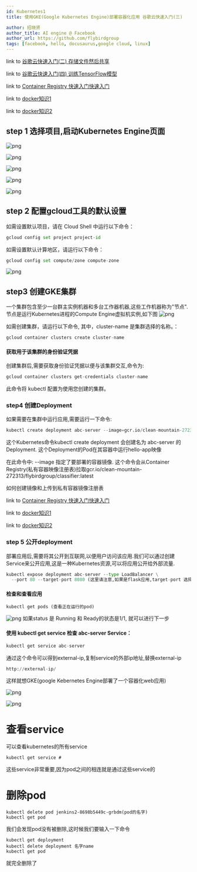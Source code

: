 ```yaml
---
id: Kubernetes1
title: 使用GKE(Google Kubernetes Engine)部署容器化应用 谷歌云快速入门(三)

author: 招晓贤
author_title: AI engine @ Facebook
author_url: https://github.com/flybirdgroup
tags: [facebook, hello, docusaurus,google cloud, linux]
---
```


link to [谷歌云快速入门(二) 存储文件然后共享](GoogleCloudStorage)

link to [谷歌云快速入门(四) 训练TensorFlow模型](TensorFlow)

link to [Container Registry 快速入门快速入门](docker)

link to [docker知识1](dockerhub)

link to [docker知识2](dockerhub_2)

## step 1 选择项目,启动Kubernetes Engine页面
![png](../img/kubernetes/1_create_project.png)
<!--truncate-->
![png](../img/kubernetes/2_create_API.png)

![png](../img/kubernetes/3_Kubernetes.png)

![png](../img/kubernetes/4_activate_API.png)


![png](../img/kubernetes/5_kubernetes.png)


## step 2 配置gcloud工具的默认设置
如需设置默认项目，请在 Cloud Shell 中运行以下命令：
```python
gcloud config set project project-id
```
如需设置默认计算地区，请运行以下命令：
```python
gcloud config set compute/zone compute-zone
```
![png](../img/kubernetes/2.png)

## step3 创建GKE集群
一个集群包含至少一台群主实例机器和多台工作器机器,这些工作机器称为"节点".节点是运行Kubernetes进程的Compute Engine虚拟机实例,如下图
![png](../img/kubernetes/10_cluster.png)

如需创建集群，请运行以下命令, 其中，cluster-name 是集群选择的名称。：
```python
gcloud container clusters create cluster-name
```

#### 获取用于该集群的身份验证凭据
创建集群后,需要获取身份验证凭据以便与该集群交互,命令为:
```python
gcloud container clusters get-credentials cluster-name
```
此命令将 kubectl 配置为使用您创建的集群。

### step4 创建Deployment

如果需要在集群中运行应用,需要运行一下命令:
```python
kubectl create deployment abc-server --image=gcr.io/clean-mountain-272313/flybirdgroup/classifier:latest
```
这个Kubernetes命令kubectl create deployment 会创建名为 abc-server 的 Deployment. 这个Deployment的Pod在其容器中运行hello-app映像

在此命令中:
--image 指定了要部署的容器镜像. 这个命令会从Container Registry(私有容器映像注册表)拉取gcr.io/clean-mountain-272313/flybirdgroup/classifier:latest

如何创建镜像和上传到私有容器镜像注册表

link to [Container Registry 快速入门快速入门](docker)

link to [docker知识1](dockerhub)

link to [docker知识2](dockerhub_2)

### step 5 公开deployment

部署应用后,需要将其公开到互联网,以便用户访问该应用.我们可以通过创建Service来公开应用,这是一种Kubernetes资源,可以将应用公开给外部流量.
```python
kubectl expose deployment abc-server --type LoadBalancer \
  --port 80 --target-port 8080 (这里请注意,如果是flask应用,target-port 选择5000)
```
#### 检查和查看应用
```python
kubectl get pods (查看正在运行的pod)
```
![png](../img/kubernetes/3.png)
如果status 是 Running 和 Ready的状态是1/1, 就可以进行下一步

#### 使用 kubectl get service 检查 abc-server Service：
```python
kubectl get service abc-server 
```
通过这个命令可以得到external-ip,复制service的外部ip地址,替换external-ip
```python
http://external-ip/
```
这样就想GKE(google Kebernetes Engine部署了一个容器化web应用)

![png](../img/kubernetes/7.png)

![png](../img/kubernetes/8.png)

# 查看service
可以查看kubernetes的所有service
```kubernetes
kubectl get service # 
```
这些service非常重要,因为pod之间的相连就是通过这些service的

# 删除pod
```
kubectl delete pod jenkins2-8698b5449c-grbdm(pod的名字)
kubectl get pod 
```
我们会发现pod没有被删除,这时候我们要输入一下命令
```
kubectl get deployment
kubectl delete deployment 名字name
kubectl get pod
```
就完全删除了







